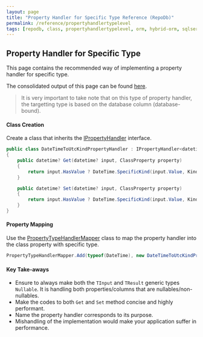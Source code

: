 ```yaml
---
layout: page
title: "Property Handler for Specific Type Reference (RepoDb)"
permalink: /reference/propertyhandlertypelevel
tags: [repodb, class, propertyhandlertypelevel, orm, hybrid-orm, sqlserver, sqlite, mysql, postgresql]
---
```


## Property Handler for Specific Type

This page contains the recommended way of implementing a property handler for specific type.

The consolidated output of this page can be found [here](/reference/output/propertyhandlertypelevel).

> It is very important to take note that on this type of property handler, the targetting type is based on the database column (database-bound).

#### Class Creation

Create a class that inherits the [IPropertyHandler](/interface/ipropertyhandler) interface.

```csharp
public class DateTimeToUtcKindPropertyHandler : IPropertyHandler<datetime?, datetime?>
{
    public datetime? Get(datetime? input, ClassProperty property)
    {
        return input.HasValue ? DateTime.SpecificKind(input.Value, Kind.Utc) : null;
    }

    public datetime? Set(datetime? input, ClassProperty property)
    {
        return input.HasValue ? DateTime.SpecificKind(input.Value, Kind.Unspecified) : null;
    }
}
```

#### Property Mapping

Use the [PropertyTypeHandlerMapper](/mapper/propertytypehandlermapper) class to map the property handler into the class property with specific type.

```csharp
PropertyTypeHandlerMapper.Add(typeof(DateTime), new DateTimeToUtcKindPropertyHandler());
```

#### Key Take-aways

- Ensure to always make both the `TInput` and `TResult` generic types `Nullable`. It is handling both properties/columns that are nullables/non-nullables.
- Make the codes to both `Get` and `Set` method concise and highly performant.
- Name the property handler corresponds to its purpose.
- Mishandling of the implementation would make your application suffer in performance.
